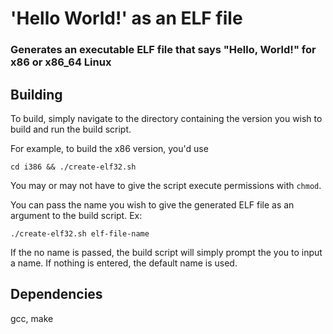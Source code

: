 # 'Hello World!' as an ELF file
### Generates an executable ELF file that says "Hello, World!" for x86 or x86_64 Linux


## Building

To build, simply navigate to the directory containing the version you wish to build and run the build script.

For example, to build the x86 version, you'd use

```cd i386 && ./create-elf32.sh```

You may or may not have to give the script execute permissions with `chmod`.

You can pass the name you wish to give the generated ELF file as an argument to the build script. Ex:

```./create-elf32.sh elf-file-name```

If the no name is passed, the build script will simply prompt the you to input a name. If nothing is entered, the default name is used.


## Dependencies
gcc, make

